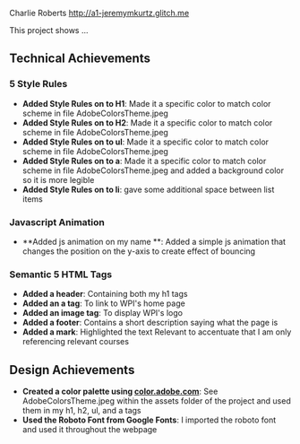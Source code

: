 Charlie Roberts http://a1-jeremymkurtz.glitch.me

This project shows ...

## Technical Achievements
### 5 Style Rules
- **Added Style Rules on to H1**: Made it a specific color to match color scheme in file AdobeColorsTheme.jpeg
- **Added Style Rules on to H2**: Made it a specific color to match color scheme in file AdobeColorsTheme.jpeg
- **Added Style Rules on to ul**: Made it a specific color to match color scheme in file AdobeColorsTheme.jpeg
- **Added Style Rules on to a**: Made it a specific color to match color scheme in file AdobeColorsTheme.jpeg and added a background color so it is more legible
- **Added Style Rules on to li**: gave some additional space between list items
### Javascript Animation
- **Added js animation on my name **: Added a simple js animation that changes the position on the y-axis to create effect of bouncing
### Semantic 5 HTML Tags
- **Added a header**: Containing both my h1 tags
- **Added an a tag**: To link to WPI's home page
- **Added an image tag**: To display WPI's logo
- **Added a footer**: Contains a short description saying what the page is
- **Added a mark**: Highlighted the text Relevant to accentuate that I am only referencing relevant courses 

## Design Achievements
- **Created a color palette using [color.adobe.com](https://color.adobe.com)**: See AdobeColorsTheme.jpeg within the assets folder of the project and used them in my h1, h2, ul, and a tags
- **Used the Roboto Font from Google Fonts**: I imported the roboto font and used it throughout the webpage 
